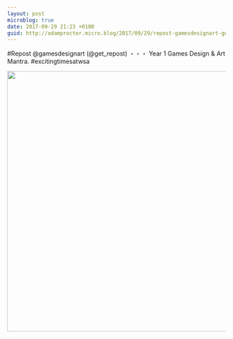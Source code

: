 ```yaml
---
layout: post
microblog: true
date: 2017-09-29 21:23 +0100
guid: http://adamprocter.micro.blog/2017/09/29/repost-gamesdesignart-getrepostyear.html
---
```

#Repost @gamesdesignart (@get_repost)
・・・
Year 1 Games Design & Art  Mantra. #excitingtimesatwsa

<img src="http://discursive.adamprocter.co.uk/uploads/2017/783f9a95a4.jpg" width="600" height="600" />

